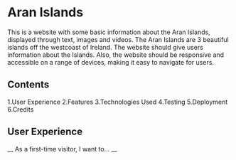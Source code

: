
# Aran Islands

This is a website with some basic information about the Aran Islands, displayed through text, images and videos. The Aran Islands are 3 beautiful islands off the westcoast of Ireland.
The website should give users information about the Islands. Also, the website should be responsive and accessible on a range of devices, making it easy to navigate for users.

## Contents
1.User Experience
2.Features
3.Technologies Used
4.Testing
5.Deployment
6.Credits

## User Experience
__ As a first-time visitor, I want to... __
